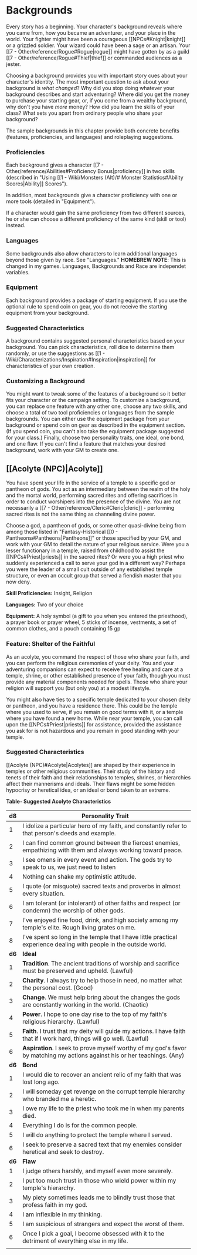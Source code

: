 # Backgrounds

Every story has a beginning. Your character's background reveals where you came from, how you became an adventurer, and your place in the world. Your fighter might have been a courageous [[NPCs#Knight|knight]] or a grizzled soldier. Your wizard could have been a sage or an artisan. Your [[7 - Other/reference/Rogue#Rogue|rogue]] might have gotten by as a guild [[7 - Other/reference/Rogue#Thief|thief]] or commanded audiences as a jester.

Choosing a background provides you with important story cues about your character's identity. The most important question to ask about your background is *what changed*? Why did you stop doing whatever your background describes and start adventuring? Where did you get the money to purchase your starting gear, or, if you come from a wealthy background, why don't you have *more* money? How did you learn the skills of your class? What sets you apart from ordinary people who share your background?

The sample backgrounds in this chapter provide both concrete benefits (features, proficiencies, and languages) and roleplaying suggestions.

### Proficiencies

Each background gives a character [[7 - Other/reference/Abilities#Proficiency Bonus|proficiency]] in two skills (described in "Using [[1 - Wiki/Monsters (Alt)/# Monster Statistics#Ability Scores|Ability]] Scores").

In addition, most backgrounds give a character proficiency with one or more tools (detailed in "Equipment").

If a character would gain the same proficiency from two different sources, he or she can choose a different proficiency of the same kind (skill or tool) instead.

### Languages

Some backgrounds also allow characters to learn additional languages beyond those given by race. See "Languages."
**HOMEBREW NOTE**: This is changed in my games. Languages, Backgrounds and Race are independet variables. 

### Equipment

Each background provides a package of starting equipment. If you use the optional rule to spend coin on gear, you do not receive the starting equipment from your background.

### Suggested Characteristics

A background contains suggested personal characteristics based on your background. You can pick characteristics, roll dice to determine them randomly, or use the suggestions as [[1 - Wiki/Characterizations/Inspiration#Inspiration|inspiration]] for characteristics of your own creation.

### Customizing a Background

You might want to tweak some of the features of a background so it better fits your character or the campaign setting. To customize a background, you can replace one feature with any other one, choose any two skills, and choose a total of two tool proficiencies or languages from the sample backgrounds. You can either use the equipment package from your background or spend coin on gear as described in the equipment section. (If you spend coin, you can't also take the equipment package suggested for your class.) Finally, choose two personality traits, one ideal, one bond, and one flaw. If you can't find a feature that matches your desired background, work with your GM to create one.

## [[Acolyte (NPC)|Acolyte]]

You have spent your life in the service of a temple to a specific god or pantheon of gods. You act as an intermediary between the realm of the holy and the mortal world, performing sacred rites and offering sacrifices in order to conduct worshipers into the presence of the divine. You are not necessarily a [[7 - Other/reference/Cleric#Cleric|cleric]] - performing sacred rites is not the same thing as channeling divine power.

Choose a god, a pantheon of gods, or some other quasi-divine being from among those listed in "Fantasy-Historical [[0 - Pantheons#Pantheons|Pantheons]]" or those specified by your GM, and work with your GM to detail the nature of your religious service. Were you a lesser functionary in a temple, raised from childhood to assist the [[NPCs#Priest|priests]] in the sacred rites? Or were you a high priest who suddenly experienced a call to serve your god in a different way? Perhaps you were the leader of a small cult outside of any established temple structure, or even an occult group that served a fiendish master that you now deny.

**Skill Proficiencies:** Insight, Religion

**Languages:** Two of your choice

**Equipment:** A holy symbol (a gift to you when you entered the priesthood), a prayer book or prayer wheel, 5 sticks of incense, vestments, a set of common clothes, and a pouch containing 15 gp

### Feature: Shelter of the Faithful

As an acolyte, you command the respect of those who share your faith, and you can perform the religious ceremonies of your deity. You and your adventuring companions can expect to receive free healing and care at a temple, shrine, or other established presence of your faith, though you must provide any material components needed for spells. Those who share your religion will support you (but only you) at a modest lifestyle.

You might also have ties to a specific temple dedicated to your chosen deity or pantheon, and you have a residence there. This could be the temple where you used to serve, if you remain on good terms with it, or a temple where you have found a new home. While near your temple, you can call upon the [[NPCs#Priest|priests]] for assistance, provided the assistance you ask for is not hazardous and you remain in good standing with your temple.

### Suggested Characteristics

[[Acolyte (NPC)#Acolyte|Acolytes]] are shaped by their experience in temples or other religious communities. Their study of the history and tenets of their faith and their relationships to temples, shrines, or hierarchies affect their mannerisms and ideals. Their flaws might be some hidden hypocrisy or heretical idea, or an ideal or bond taken to an extreme.

**Table- Suggested Acolyte Characteristics**

| d8     | Personality Trait                                                                                                          |
|--------|----------------------------------------------------------------------------------------------------------------------------|
| 1      | I idolize a particular hero of my faith, and constantly refer to that person's deeds and example.                          |
| 2      | I can find common ground between the fiercest enemies, empathizing with them and always working toward peace.              |
| 3      | I see omens in every event and action. The gods try to speak to us, we just need to listen                                 |
| 4      | Nothing can shake my optimistic attitude.                                                                                  |
| 5      | I quote (or misquote) sacred texts and proverbs in almost every situation.                                                 |
| 6      | I am tolerant (or intolerant) of other faiths and respect (or condemn) the worship of other gods.                          |
| 7      | I've enjoyed fine food, drink, and high society among my temple's elite. Rough living grates on me.                        |
| 8      | I've spent so long in the temple that I have little practical experience dealing with people in the outside world.         |
| **d6** | **Ideal**                                                                                                                  |
| 1      | **Tradition**. The ancient traditions of worship and sacrifice must be preserved and upheld. (Lawful)                      |
| 2      | **Charity**. I always try to help those in need, no matter what the personal cost. (Good)                                  |
| 3      | **Change**. We must help bring about the changes the gods are constantly working in the world. (Chaotic)                   |
| 4      | **Power**. I hope to one day rise to the top of my faith's religious hierarchy. (Lawful)                                   |
| 5      | **Faith**. I trust that my deity will guide my actions. I have faith that if I work hard, things will go well. (Lawful)    |
| 6      | **Aspiration**. I seek to prove myself worthy of my god's favor by matching my actions against his or her teachings. (Any) |
| **d6** | **Bond**                                                                                                                   |
| 1      | I would die to recover an ancient relic of my faith that was lost long ago.                                                |
| 2      | I will someday get revenge on the corrupt temple hierarchy who branded me a heretic.                                       |
| 3      | I owe my life to the priest who took me in when my parents died.                                                           |
| 4      | Everything I do is for the common people.                                                                                  |
| 5      | I will do anything to protect the temple where I served.                                                                   |
| 6      | I seek to preserve a sacred text that my enemies consider heretical and seek to destroy.                                   |
| **d6** | **Flaw**                                                                                                                   |
| 1      | I judge others harshly, and myself even more severely.                                                                     |
| 2      | I put too much trust in those who wield power within my temple's hierarchy.                                                |
| 3      | My piety sometimes leads me to blindly trust those that profess faith in my god.                                           |
| 4      | I am inflexible in my thinking.                                                                                            |
| 5      | I am suspicious of strangers and expect the worst of them.                                                                 |
| 6      | Once I pick a goal, I become obsessed with it to the detriment of everything else in my life.                              |
|        |                                                                                                                            |
